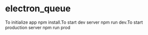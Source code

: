 # electron_queue
 To initialize app npm install.To start dev server  npm run dev.To start production server npm run prod
